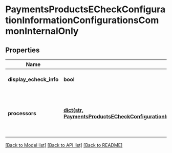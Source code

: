 # PaymentsProductsECheckConfigurationInformationConfigurationsCommonInternalOnly

## Properties
Name | Type | Description | Notes
------------ | ------------- | ------------- | -------------
**display_echeck_info** | **bool** | *NEW* Used by EBC UI always set to true | [optional] [default to True]
**processors** | [**dict(str, PaymentsProductsECheckConfigurationInformationConfigurationsCommonInternalOnlyProcessors)**](PaymentsProductsECheckConfigurationInformationConfigurationsCommonInternalOnlyProcessors.md) | *NEW* Payment Processing connection used to support eCheck, aka ACH, payment methods. Example * \&quot;bofaach\&quot; * \&quot;wellsfargoach\&quot;  | [optional] 

[[Back to Model list]](../README.md#documentation-for-models) [[Back to API list]](../README.md#documentation-for-api-endpoints) [[Back to README]](../README.md)


